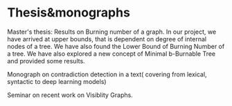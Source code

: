 # Thesis&monographs
Master's thesis: Results on Burning number of a graph.
In our project, we have arrived at upper bounds, that is dependent on degree of internal nodes of a tree. We have also found the Lower Bound of Burning Number of a tree. We have also explored a new concept of Minimal b-Burnable Tree and provided some results.


Monograph on contradiction detection in a text( covering from lexical, syntactic to deep learning models)


Seminar on recent work on Visiblity Graphs.
